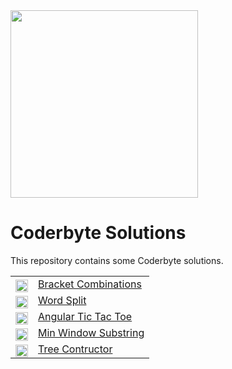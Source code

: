 <img src="https://coderbytestaticimages.s3.amazonaws.com/consumer-v2/nav/coderbyte_logo_digital_multi_light.png" width="300" />

# Coderbyte Solutions

This repository contains some Coderbyte solutions.
<table>
  <tr>
    <td style="vertical-align: middle;display:flex; text-align:right;">
      <div style="position: relative; top: 3px; text-align:right;"><img height="20" src="https://img.shields.io/badge/-HARD-red?style=flat-square"/></div>
    </td>
    <td style="vertical-align: middle;"><a href="https://github.com/udede/coderbyte/tree/main/bracket-combinations">Bracket Combinations</a></td>
  </tr>
   <tr>
    <td style="vertical-align: middle;display:flex; text-align:right;">
      <div style="position: relative; top: 3px;"><img height="20" src="https://img.shields.io/badge/-MEDIUM-yellow?style=flat-square"/></div>
    </td>
    <td style="vertical-align: middle;"><a href="https://github.com/udede/coderbyte/tree/main/word-split">Word Split</a></td>
  </tr>
  <tr>
    <td style="vertical-align: middle;display:flex; text-align:right;">
      <div style="position: relative; top: 3px;"><img height="20" src="https://img.shields.io/badge/-HARD-red?style=flat-square"/></div>
    </td>
    <td style="vertical-align: middle;"><a href="https://github.com/udede/coderbyte/tree/main/angular-tic-tac-toe">Angular Tic Tac Toe</a></td>
  </tr>
  <tr>
    <td style="vertical-align: middle;display:flex; text-align:right;">
      <div style="position: relative; top: 3px;"><img height="20" src="https://img.shields.io/badge/-MEDIUM-yellow?style=flat-square"/></div>
    </td>
    <td style="vertical-align: middle;"><a href="https://github.com/udede/coderbyte/tree/main/min-window-substring">Min Window Substring</a></td>
  </tr>
   <tr>
    <td style="vertical-align: middle;display:flex; text-align:right;">
      <div style="position: relative; top: 3px;"><img height="20" src="https://img.shields.io/badge/-MEDIUM-yellow?style=flat-square"/></div>
    </td>
    <td style="vertical-align: middle;"><a href="https://github.com/udede/coderbyte/tree/main/tree-constructor">Tree Contructor</a></td>
  </tr>
</table>
